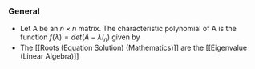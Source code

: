 ### General
- Let  A be an  $n \times n$ matrix. The characteristic polynomial of A is the function $f(\lambda) = det(A-\lambda I_n)$ given by
- The [[Roots (Equation Solution) (Mathematics)]]  are the [[Eigenvalue (Linear Algebra)]]